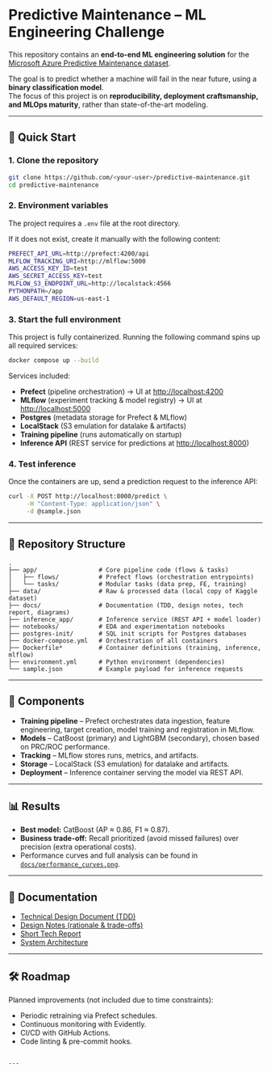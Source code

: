 # Predictive Maintenance – ML Engineering Challenge

This repository contains an **end-to-end ML engineering solution** for the [Microsoft Azure Predictive Maintenance dataset](https://www.kaggle.com/datasets/arnabbiswas1/microsoft-azure-predictive-maintenance/data).  

The goal is to predict whether a machine will fail in the near future, using a **binary classification model**.  
The focus of this project is on **reproducibility, deployment craftsmanship, and MLOps maturity**, rather than state-of-the-art modeling.

---

## 🚀 Quick Start

### 1. Clone the repository
```bash
git clone https://github.com/<your-user>/predictive-maintenance.git
cd predictive-maintenance
````

### 2. Environment variables

The project requires a `.env` file at the root directory.

If it does not exist, create it manually with the following content:

```bash
PREFECT_API_URL=http://prefect:4200/api
MLFLOW_TRACKING_URI=http://mlflow:5000
AWS_ACCESS_KEY_ID=test
AWS_SECRET_ACCESS_KEY=test
MLFLOW_S3_ENDPOINT_URL=http://localstack:4566
PYTHONPATH=/app
AWS_DEFAULT_REGION=us-east-1
```

### 3. Start the full environment

This project is fully containerized.
Running the following command spins up all required services:

```bash
docker compose up --build
```

Services included:

* **Prefect** (pipeline orchestration) → UI at [http://localhost:4200](http://localhost:4200)
* **MLflow** (experiment tracking & model registry) → UI at [http://localhost:5000](http://localhost:5000)
* **Postgres** (metadata storage for Prefect & MLflow)
* **LocalStack** (S3 emulation for datalake & artifacts)
* **Training pipeline** (runs automatically on startup)
* **Inference API** (REST service for predictions at [http://localhost:8000](http://localhost:8000))

### 4. Test inference

Once the containers are up, send a prediction request to the inference API:

```bash
curl -X POST http://localhost:8000/predict \
     -H "Content-Type: application/json" \
     -d @sample.json
```

---

## 📂 Repository Structure

```
.
├── app/                 # Core pipeline code (flows & tasks)
│   ├── flows/           # Prefect flows (orchestration entrypoints)
│   └── tasks/           # Modular tasks (data prep, FE, training)
├── data/                # Raw & processed data (local copy of Kaggle dataset)
├── docs/                # Documentation (TDD, design notes, tech report, diagrams)
├── inference_app/       # Inference service (REST API + model loader)
├── notebooks/           # EDA and experimentation notebooks
├── postgres-init/       # SQL init scripts for Postgres databases
├── docker-compose.yml   # Orchestration of all containers
├── Dockerfile*          # Container definitions (training, inference, mlflow)
├── environment.yml      # Python environment (dependencies)
└── sample.json          # Example payload for inference requests
```

---

## 🧩 Components

* **Training pipeline** – Prefect orchestrates data ingestion, feature engineering, target creation, model training and registration in MLflow.
* **Models** – CatBoost (primary) and LightGBM (secondary), chosen based on PRC/ROC performance.
* **Tracking** – MLflow stores runs, metrics, and artifacts.
* **Storage** – LocalStack (S3 emulation) for datalake and artifacts.
* **Deployment** – Inference container serving the model via REST API.

---

## 📊 Results

* **Best model:** CatBoost (AP ≈ 0.86, F1 ≈ 0.87).
* **Business trade-off:** Recall prioritized (avoid missed failures) over precision (extra operational costs).
* Performance curves and full analysis can be found in [`docs/performance_curves.png`](docs/performance_curves.png).

---

## 📖 Documentation

* [Technical Design Document (TDD)](docs/tdd.md)
* [Design Notes (rationale & trade-offs)](docs/design_notes.md)
* [Short Tech Report](docs/tech_report.md)
* [System Architecture](docs/architecture.png)

---

## 🛠 Roadmap

Planned improvements (not included due to time constraints):

* Periodic retraining via Prefect schedules.
* Continuous monitoring with Evidently.
* CI/CD with GitHub Actions.
* Code linting & pre-commit hooks.

```

---
